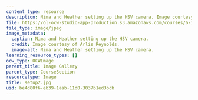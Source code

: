 ```yaml
---
content_type: resource
description: Nima and Heather setting up the HSV camera. Image courtesy of Arlis Reynolds.
file: https://ol-ocw-studio-app-production.s3.amazonaws.com/courses/6-163-strobe-project-laboratory-fall-2005/be4d80f6eb391aab11d03037b1ed3bcb_setup2.jpg
file_type: image/jpeg
image_metadata:
  caption: Nima and Heather setting up the HSV camera.
  credit: Image courtesy of Arlis Reynolds.
  image-alt: Nima and Heather setting up the HSV camera.
learning_resource_types: []
ocw_type: OCWImage
parent_title: Image Gallery
parent_type: CourseSection
resourcetype: Image
title: setup2.jpg
uid: be4d80f6-eb39-1aab-11d0-3037b1ed3bcb
---
```

